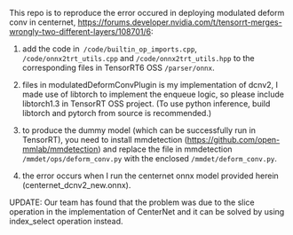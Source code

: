 This repo is to reproduce the error occured in deploying modulated deform conv in centernet,
https://forums.developer.nvidia.com/t/tensorrt-merges-wrongly-two-different-layers/108701/6:

1. add the code in``` /code/builtin_op_imports.cpp```, ```/code/onnx2trt_utils.cpp``` and ```/code/onnx2trt_utils.hpp``` to the corresponding files in TensorRT6 OSS ```/parser/onnx```.

2. files in modulatedDeformConvPlugin is my implementation of dcnv2, I made use of libtorch to implement the enqueue logic, so please include libtorch1.3 in TensorRT OSS project. (To use python inference, build libtorch and pytorch from source is recommended.)

3. to produce the dummy model (which can be successfully run in TensorRT), you need to install mmdetection (https://github.com/open-mmlab/mmdetection) and replace the file in mmdetection ```/mmdet/ops/deform_conv.py``` with the enclosed ```/mmdet/deform_conv.py```. 

4. the error occurs when I run the centernet onnx model provided herein (centernet_dcnv2_new.onnx).

UPDATE:
Our team has found that the problem was due to the slice operation in the implementation of CenterNet and it can be solved by using index_select operation instead.
